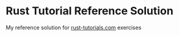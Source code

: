# Rust Tutorial Reference Solution
My reference solution for [rust-tutorials.com](http://www.rust-tutorials.com/RustConf16/) exercises
